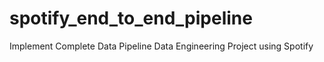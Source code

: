 # spotify_end_to_end_pipeline
Implement Complete Data Pipeline Data Engineering Project using Spotify

